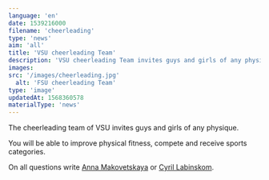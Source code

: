 ```yaml
---
language: 'en'
date: 1539216000
filename: 'cheerleading'
type: 'news'
aim: 'all'
title: 'VSU cheerleading Team'
description: 'VSU cheerleading Team invites guys and girls of any physique...'
images:
src: '/images/cheerleading.jpg'
  alt: 'FSU cheerleading Team'
type: 'image'
updatedAt: 1568360578
materialType: 'news'
---
```

The cheerleading team of VSU invites guys and girls of any physique.

You will be able to improve physical fitness, compete and receive sports categories.

On all questions write [Anna Makovetskaya](https://vk.com/dont_to) or [Cyril Labinskom](https://vk.com/lav_kikiboy).
